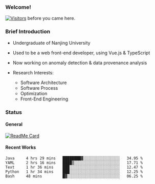 ### Welcome!

[![Visitors](https://visitor-badge.laobi.icu/badge?page_id=HermitSun.HermitSun)]() before you came here.

### Brief Introduction

- Undergraduate of Nanjing University

- Used to be a web front-end developer, using Vue.js & TypeScript

- Now working on anomaly detection & data provenance analysis

- Research Interests: 
  - Software Architecture
  - Software Process
  - Optimization
  - Front-End Engineering

### Status

#### General

[![ReadMe Card](https://github-readme-stats.hermitsun.vercel.app/api?username=HermitSun&count_private=true&show_icons=true)]()

#### Recent Works

<!--START_SECTION:waka-->
```text
Java     4 hrs 29 mins   ████████▓░░░░░░░░░░░░░░░░   34.95 % 
YAML     2 hrs 16 mins   ████▒░░░░░░░░░░░░░░░░░░░░   17.71 % 
Text     1 hr 36 mins    ███░░░░░░░░░░░░░░░░░░░░░░   12.47 % 
Python   1 hr 34 mins    ███░░░░░░░░░░░░░░░░░░░░░░   12.25 % 
Bash     48 mins         █▓░░░░░░░░░░░░░░░░░░░░░░░   06.25 % 
```
<!--END_SECTION:waka-->
